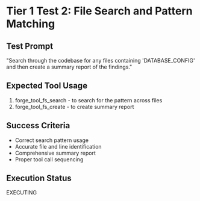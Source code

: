# Tier 1 Test 2: File Search and Pattern Matching

## Test Prompt
"Search through the codebase for any files containing 'DATABASE_CONFIG' and then create a summary report of the findings."

## Expected Tool Usage
1. forge_tool_fs_search - to search for the pattern across files
2. forge_tool_fs_create - to create summary report

## Success Criteria
- Correct search pattern usage
- Accurate file and line identification
- Comprehensive summary report
- Proper tool call sequencing

## Execution Status
EXECUTING